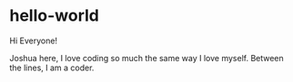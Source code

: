# hello-world

Hi Everyone!

Joshua here, I love coding so much the same way I love myself. Between the lines, I am a coder.

